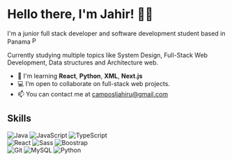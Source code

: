# Hello there, I'm Jahir! 👋🏼

I'm a junior full stack developer and software development student based in Panama <img alt="Panama Flag" style='height: 1rem' src='https://upload.wikimedia.org/wikipedia/commons/a/ab/Flag_of_Panama.svg'>

Currently studying multiple topics like System Design, Full-Stack Web Development, Data structures and Architecture web.
- 🧠  I'm learning **React**, **Python**, **XML**, **Next.js**
- 💻 I’m open to collaborate on full-stack web projects.
- 📫 You can contact me at [camposljahiru@gmail.com](mailto:camposljahiru@gmail.com)

## Skills
![Java](https://img.shields.io/badge/Java-5382a1?style=for-the-badge&logo=intellijidea&logoColor=white&labelColor=101010)
![JavaScript](https://img.shields.io/badge/JavaScript-F7DF1E?style=for-the-badge&logo=javascript&logoColor=white&labelColor=101010)
![TypeScript](https://img.shields.io/badge/TypeScript-3178C6?style=for-the-badge&logo=typescript&logoColor=white&labelColor=101010)
</br>
![React](https://img.shields.io/badge/React-61DBFB?style=for-the-badge&logo=react&logoColor=white&labelColor=101010)
![Sass](https://img.shields.io/badge/SASS-CD6799?style=for-the-badge&logo=sass&logoColor=white&labelColor=101010)
![Boostrap](https://img.shields.io/badge/BootStrap-7611f7?style=for-the-badge&logo=bootstrap&logoColor=white&labelColor=101010)
</br>
![Git](https://img.shields.io/badge/git-F05032?style=for-the-badge&logo=git&logoColor=white&labelColor=101010)
![MySQL](https://img.shields.io/badge/MySQL-4479A1?style=for-the-badge&logo=mysql&logoColor=white&labelColor=101010)
![Python](https://img.shields.io/badge/Python-4584b6?style=for-the-badge&logo=python&logoColor=white&labelColor=101010)

<!--
## Projects

 ### Project 1
- Description: An awesome project that does amazing things.
- Technologies: React, Node.js, MongoDB
- [Repository](https://github.com/Jahir1515/project1)

### Project 2
- Description: Another great project with cool features.
- Technologies: Django, PostgreSQL
- [Repository](https://github.com/Jahir1515/project2)

--!>
